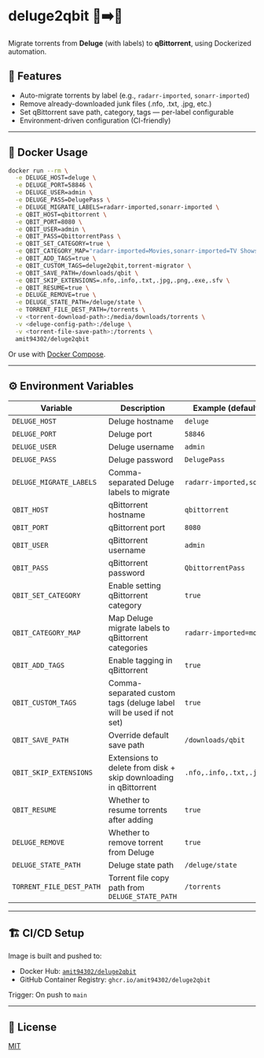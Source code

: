 # deluge2qbit 🧲➡️🎯

Migrate torrents from **Deluge** (with labels) to **qBittorrent**, using Dockerized automation.

## 🚀 Features
- Auto-migrate torrents by label (e.g., `radarr-imported`, `sonarr-imported`)
- Remove already-downloaded junk files (.nfo, .txt, .jpg, etc.)
- Set qBittorrent save path, category, tags — per-label configurable
- Environment-driven configuration (CI-friendly)

---

## 🐳 Docker Usage

```bash
docker run --rm \
  -e DELUGE_HOST=deluge \
  -e DELUGE_PORT=58846 \
  -e DELUGE_USER=admin \
  -e DELUGE_PASS=DelugePass \
  -e DELUGE_MIGRATE_LABELS=radarr-imported,sonarr-imported \
  -e QBIT_HOST=qbittorrent \
  -e QBIT_PORT=8080 \
  -e QBIT_USER=admin \
  -e QBIT_PASS=QbittorrentPass \
  -e QBIT_SET_CATEGORY=true \
  -e QBIT_CATEGORY_MAP="radarr-imported=Movies,sonarr-imported=TV Shows" \
  -e QBIT_ADD_TAGS=true \
  -e QBIT_CUSTOM_TAGS=deluge2qbit,torrent-migrator \
  -e QBIT_SAVE_PATH=/downloads/qbit \
  -e QBIT_SKIP_EXTENSIONS=.nfo,.info,.txt,.jpg,.png,.exe,.sfv \
  -e QBIT_RESUME=true \
  -e DELUGE_REMOVE=true \
  -e DELUGE_STATE_PATH=/deluge/state \
  -e TORRENT_FILE_DEST_PATH=/torrents \
  -v <torrent-download-path>:/media/downloads/torrents \
  -v <deluge-config-path>:/deluge \
  -v <torrent-file-save-path>:/torrents \
  amit94302/deluge2qbit
```

Or use with [Docker Compose](docker-compose.yml).

---

## ⚙️ Environment Variables

| Variable                 | Description                                                        | Example (defaults, if applicable)     |
|--------------------------|--------------------------------------------------------------------|---------------------------------------|
| `DELUGE_HOST`            | Deluge hostname                                                    | `deluge`                              |
| `DELUGE_PORT`            | Deluge port                                                        | `58846`                               |
| `DELUGE_USER`            | Deluge username                                                    | `admin`                               |
| `DELUGE_PASS`            | Deluge password                                                    | `DelugePass`                          |
| `DELUGE_MIGRATE_LABELS`  | Comma-separated Deluge labels to migrate                           | `radarr-imported,sonarr-imported`     |
| `QBIT_HOST`              | qBittorrent hostname                                               | `qbittorrent`                         |
| `QBIT_PORT`              | qBittorrent port                                                   | `8080`                                |
| `QBIT_USER`              | qBittorrent username                                               | `admin`                               |
| `QBIT_PASS`              | qBittorrent password                                               | `QbittorrentPass`                     |
| `QBIT_SET_CATEGORY`      | Enable setting qBittorrent category                                | `true`                                |
| `QBIT_CATEGORY_MAP`      | Map Deluge migrate labels to qBittorrent categories                | `radarr-imported=movies,...`          |
| `QBIT_ADD_TAGS`          | Enable tagging in qBittorrent                                      | `true`                                |
| `QBIT_CUSTOM_TAGS`       | Comma-separated custom tags (deluge label will be used if not set) | `true`                                |
| `QBIT_SAVE_PATH`         | Override default save path                                         | `/downloads/qbit`                     |
| `QBIT_SKIP_EXTENSIONS`   | Extensions to delete from disk + skip downloading in qBittorrent   | `.nfo,.info,.txt,.jpg,.png,.exe,.sfv` |
| `QBIT_RESUME`            | Whether to resume torrents after adding                            | `true`                                |
| `DELUGE_REMOVE`          | Whether to remove torrent from Deluge                              | `true`                                |
| `DELUGE_STATE_PATH`      | Deluge state path                                                  | `/deluge/state`                       |
| `TORRENT_FILE_DEST_PATH` | Torrent file copy path from `DELUGE_STATE_PATH`                    | `/torrents`                           |

---

## 🏗 CI/CD Setup

Image is built and pushed to:
- Docker Hub: [`amit94302/deluge2qbit`](https://hub.docker.com/r/amit94302/deluge2qbit)
- GitHub Container Registry: `ghcr.io/amit94302/deluge2qbit`

Trigger: On push to `main`

---

## 📄 License
[MIT](LICENSE)